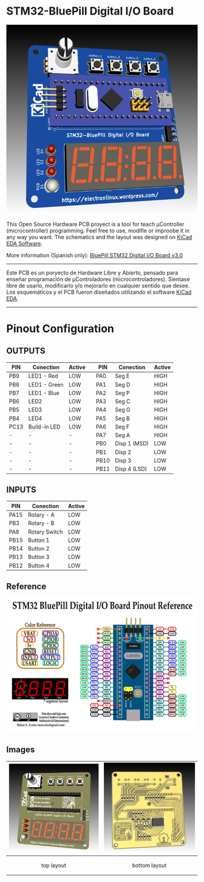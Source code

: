 # STM32-BluePill Digital I/O Board

![STM32-BluePill Digital I/O Boadr](images/layout-bluepill.png)

This Open Source Hardware PCB proyect is a tool for teach µController (microcontroller) programming. Feel free to use, modifie or improobe it in any way you want. The schematics and the layout was designed on [KiCad EDA Software](https://kicad-pcb.org/).

More information (Spanish only): [BluePill STM32 Digital I/O Board v3.0](https://electronlinux.wordpress.com/2021/08/18/blue-pill-stm32-digital-i-o-board-v3-0/)

- - -

Este PCB es un poryecto de Hardware Libre y Abierto, pensado para enseñar programación de µControladores (microcontroladores). Sientase libre de usarlo, modificarlo y/o mejorarlo en cualquier sentido que desee. Los esquemáticos y el PCB fueron diseñados utilizando el software [KiCad EDA](https://kicad-pcb.org/).

- - -


# Pinout Configuration

## OUTPUTS

| PIN  | Conection     | Active | | PIN  | Conection     | Active |
|------|---------------|--------|-|------|---------------|--------|
| PB9  | LED1 - Red    | LOW    | | PA0  |  Seg E        |  HIGH  |
| PB8  | LED1 - Green  | LOW    | | PA1  |  Seg D        |  HIGH  |
| PB7  | LED1 - Blue   | LOW    | | PA2  |  Seg P        |  HIGH  | 
| PB6  | LED2          | LOW    | | PA3  |  Seg C        |  HIGH  |
| PB5  | LED3          | LOW    | | PA4  |  Seg G        |  HIGH  |
| PB4  | LED4          | LOW    | | PA5  |  Seg B        |  HIGH  |
| PC13 | Build-in LED  | LOW    | | PA6  |  Seg F        |  HIGH  |
|  -   |      -        |   -    | | PA7  |  Seg A        |  HIGH  |
|  -   |      -        |   -    | | PB0  |  Disp 1 (MSD) |  LOW   |
|  -   |      -        |   -    | | PB1  |  Disp 2       |  LOW   |
|  -   |      -        |   -    | | PB10 |  Disp 3       |  LOW   |
|  -   |      -        |   -    | | PB11 |  Disp 4 (LSD) |  LOW   |

## INPUTS

| PIN  | Conection     | Active |
|------|---------------|--------|
| PA15 | Rotary - A    | LOW    |
| PB3  | Rotary - B    | LOW    |
| PA8  | Rotary Switch | LOW    |
| PB15 | Button 1      | LOW    |
| PB14 | Button 2      | LOW    |
| PB13 | Button 3      | LOW    |
| PB12 | Button 4      | LOW    |

## Reference

![Pinout reference](images/stm32iomod_reference.png)

## Images

| ![top layout](images/layout-top.png) | ![bottom layout](images/layout-bottom.png)|
|-|-|
|<p style="text-align:center;">top layout</p>|<p style="text-align:center;">bottom layout</p>|
